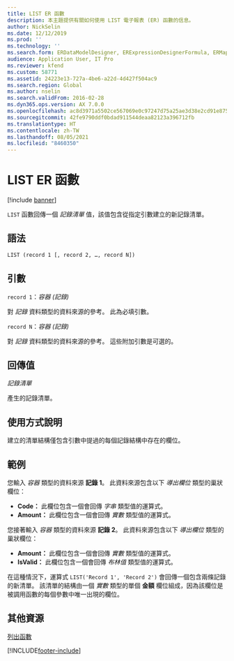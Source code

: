 ```yaml
---
title: LIST ER 函數
description: 本主題提供有關如何使用 LIST 電子報表 (ER) 函數的信息。
author: NickSelin
ms.date: 12/12/2019
ms.prod: ''
ms.technology: ''
ms.search.form: ERDataModelDesigner, ERExpressionDesignerFormula, ERMappedFormatDesigner, ERModelMappingDesigner
audience: Application User, IT Pro
ms.reviewer: kfend
ms.custom: 58771
ms.assetid: 24223e13-727a-4be6-a22d-4d427f504ac9
ms.search.region: Global
ms.author: nselin
ms.search.validFrom: 2016-02-28
ms.dyn365.ops.version: AX 7.0.0
ms.openlocfilehash: ac8d3971a5502ce567069e0c97247d75a25ae3d38e2cd91e875d4c0d2681d01d
ms.sourcegitcommit: 42fe9790ddf0bdad911544deaa82123a396712fb
ms.translationtype: HT
ms.contentlocale: zh-TW
ms.lasthandoff: 08/05/2021
ms.locfileid: "8460350"
---
```

# <a name="list-er-function"></a>LIST ER 函數

[!include [banner](../includes/banner.md)]

`LIST` 函數回傳一個 *記錄清單* 值，該值包含從指定引數建立的新記錄清單。

## <a name="syntax"></a>語法

```vb
LIST (record 1 [, record 2, …, record N])
```

## <a name="arguments"></a>引數

`record 1`：*容器 (記錄)*

對 *記錄* 資料類型的資料來源的參考。 此為必填引數。

`record N`：*容器 (記錄)*

對 *記錄* 資料類型的資料來源的參考。 這些附加引數是可選的。

## <a name="return-values"></a>回傳值

*記錄清單*

產生的記錄清單。

## <a name="usage-notes"></a>使用方式說明

建立的清單結構僅包含引數中提過的每個記錄結構中存在的欄位。

## <a name="example"></a>範例

您輸入 *容器* 類型的資料來源 **記錄 1**。 此資料來源包含以下 *導出欄位* 類型的巢狀欄位：

- **Code：** 此欄位包含一個會回傳 *字串* 類型值的運算式。
- **Amount：** 此欄位包含一個會回傳 *實數* 類型值的運算式。

您接著輸入 *容器* 類型的資料來源 **記錄 2**。 此資料來源包含以下 *導出欄位* 類型的巢狀欄位：

- **Amount：** 此欄位包含一個會回傳 *實數* 類型值的運算式。
- **IsValid：** 此欄位包含一個會回傳 *布林值* 類型值的運算式。

在這種情況下，運算式 `LIST('Record 1', 'Record 2')` 會回傳一個包含兩條記錄的新清單。 該清單的結構由一個 *實數* 類型的單個 **金額** 欄位組成，因為該欄位是被調用函數的每個參數中唯一出現的欄位。

## <a name="additional-resources"></a>其他資源

[列出函數](er-functions-category-list.md)


[!INCLUDE[footer-include](../../../includes/footer-banner.md)]